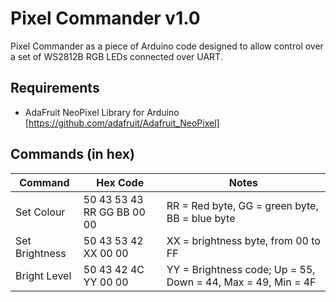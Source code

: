 # Pixel Commander v1.0

Pixel Commander as a piece of Arduino code designed to allow control over a set of WS2812B RGB LEDs connected over UART.

## Requirements

* AdaFruit NeoPixel Library for Arduino [https://github.com/adafruit/Adafruit_NeoPixel]

## Commands (in hex)

Command    		| Hex Code		 			 | Notes
--------------- | -------------------------- | ------------------------------------------------------------
Set Colour 		| 50 43 53 43 RR GG BB 00 00 | RR = Red byte, GG = green byte, BB = blue byte
Set Brightness  | 50 43 53 42 XX 00 00		 | XX = brightness byte, from 00 to FF
Bright Level    | 50 43 42 4C YY 00 00		 | YY = Brightness code; Up = 55, Down = 44, Max = 49, Min = 4F

